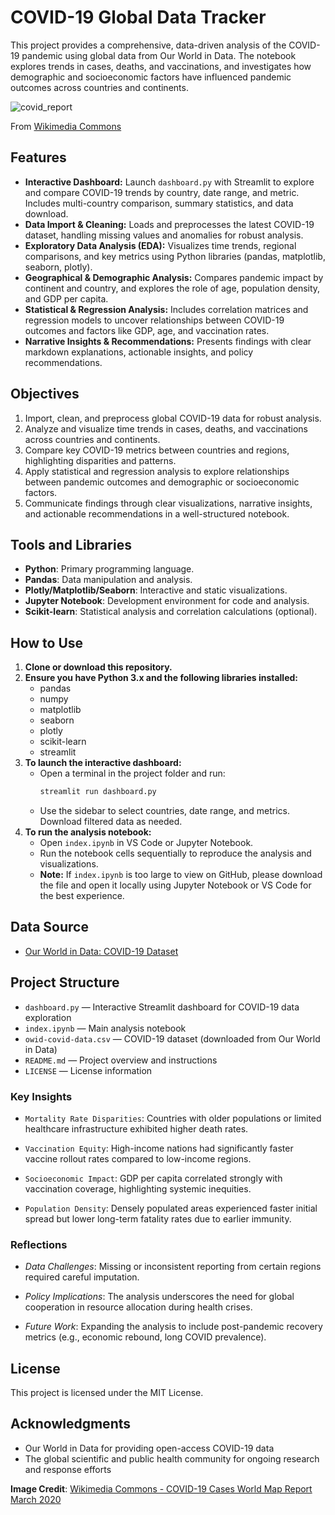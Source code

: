 # COVID-19 Global Data Tracker

This project provides a comprehensive, data-driven analysis of the COVID-19 pandemic using global data from Our World in Data. The notebook explores trends in cases, deaths, and vaccinations, and investigates how demographic and socioeconomic factors have influenced pandemic outcomes across countries and continents.

![covid_report](https://upload.wikimedia.org/wikipedia/commons/thumb/6/6b/COVID-19_Cases_World_Map_Report_March_2020.png/800px-COVID-19_Cases_World_Map_Report_March_2020.png)

From [Wikimedia Commons](https://commons.wikimedia.org/wiki/File:COVID-19_Cases_World_Map_Report_March_2020.png)
## Features
- **Interactive Dashboard:** Launch `dashboard.py` with Streamlit to explore and compare COVID-19 trends by country, date range, and metric. Includes multi-country comparison, summary statistics, and data download.
- **Data Import & Cleaning:** Loads and preprocesses the latest COVID-19 dataset, handling missing values and anomalies for robust analysis.
- **Exploratory Data Analysis (EDA):** Visualizes time trends, regional comparisons, and key metrics using Python libraries (pandas, matplotlib, seaborn, plotly).
- **Geographical & Demographic Analysis:** Compares pandemic impact by continent and country, and explores the role of age, population density, and GDP per capita.
- **Statistical & Regression Analysis:** Includes correlation matrices and regression models to uncover relationships between COVID-19 outcomes and factors like GDP, age, and vaccination rates.
- **Narrative Insights & Recommendations:** Presents findings with clear markdown explanations, actionable insights, and policy recommendations.

## Objectives
1. Import, clean, and preprocess global COVID-19 data for robust analysis.
2. Analyze and visualize time trends in cases, deaths, and vaccinations across countries and continents.
3. Compare key COVID-19 metrics between countries and regions, highlighting disparities and patterns.
4. Apply statistical and regression analysis to explore relationships between pandemic outcomes and demographic or socioeconomic factors.
5. Communicate findings through clear visualizations, narrative insights, and actionable recommendations in a well-structured notebook.

## Tools and Libraries
- **Python**: Primary programming language.
- **Pandas**: Data manipulation and analysis.
- **Plotly/Matplotlib/Seaborn**: Interactive and static visualizations.
- **Jupyter Notebook**: Development environment for code and analysis.
- **Scikit-learn**: Statistical analysis and correlation calculations (optional).

## How to Use
1. **Clone or download this repository.**
2. **Ensure you have Python 3.x and the following libraries installed:**
   - pandas
   - numpy
   - matplotlib
   - seaborn
   - plotly
   - scikit-learn
   - streamlit
3. **To launch the interactive dashboard:**
   - Open a terminal in the project folder and run:
     ```cmd
     streamlit run dashboard.py
     ```
   - Use the sidebar to select countries, date range, and metrics. Download filtered data as needed.
4. **To run the analysis notebook:**
   - Open `index.ipynb` in VS Code or Jupyter Notebook.
   - Run the notebook cells sequentially to reproduce the analysis and visualizations.
   - **Note:** If `index.ipynb` is too large to view on GitHub, please download the file and open it locally using Jupyter Notebook or VS Code for the best experience.

## Data Source
- [Our World in Data: COVID-19 Dataset](https://github.com/owid/covid-19-data)

## Project Structure
- `dashboard.py` — Interactive Streamlit dashboard for COVID-19 data exploration
- `index.ipynb` — Main analysis notebook
- `owid-covid-data.csv` — COVID-19 dataset (downloaded from Our World in Data)
- `README.md` — Project overview and instructions
- `LICENSE` — License information

### **Key Insights**

- `Mortality Rate Disparities`: Countries with older populations or limited healthcare infrastructure exhibited higher death rates.

- `Vaccination Equity`: High-income nations had significantly faster vaccine rollout rates compared to low-income regions.

- `Socioeconomic Impact`: GDP per capita correlated strongly with vaccination coverage, highlighting systemic inequities.

- `Population Density`: Densely populated areas experienced faster initial spread but lower long-term fatality rates due to earlier immunity.

### **Reflections**

- *Data Challenges*: Missing or inconsistent reporting from certain regions required careful imputation.

- *Policy Implications*: The analysis underscores the need for global cooperation in resource allocation during health crises.

- *Future Work*: Expanding the analysis to include post-pandemic recovery metrics (e.g., economic rebound, long COVID prevalence).

## License
This project is licensed under the MIT License.

## Acknowledgments
- Our World in Data for providing open-access COVID-19 data
- The global scientific and public health community for ongoing research and response efforts

**Image Credit**: [Wikimedia Commons - COVID-19 Cases World Map Report March 2020](https://commons.wikimedia.org/wiki/File:COVID-19_Cases_World_Map_Report_March_2020.png)
